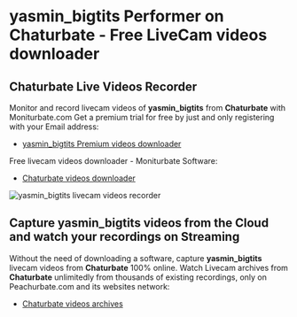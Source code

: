 # yasmin_bigtits Performer on Chaturbate - Free LiveCam videos downloader

## Chaturbate Live Videos Recorder

Monitor and record livecam videos of **yasmin_bigtits** from **Chaturbate** with Moniturbate.com
Get a premium trial for free by just and only registering with your Email address:
* [yasmin_bigtits Premium videos downloader](https://moniturbate.com/request-demo-licence-key.html)

Free livecam videos downloader - Moniturbate Software:
* [Chaturbate videos downloader](https://moniturbate.com/moniturbate-download-software.html)

![yasmin_bigtits livecam videos recorder](https://peachurnet.com/templates/moniturbate-software.png)


## Capture yasmin_bigtits videos from the Cloud and watch your recordings on Streaming

Without the need of downloading a software, capture **yasmin_bigtits** livecam videos from **Chaturbate** 100% online.
Watch Livecam archives from **Chaturbate** unlimitedly from thousands of existing recordings, only on Peachurbate.com and its websites network:
* [Chaturbate videos archives](https://peachurnet.com/)